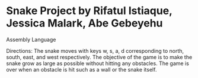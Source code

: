 # Snake Project by Rifatul Istiaque, Jessica Malark, Abe Gebeyehu
Assembly Language

Directions:
  The snake moves with keys w, s, a, d corresponding to north, south, east, and west respectively.
  The objective of the game is to make the snake grow as large as possible without hitting any obstacles.
  The game is over when an obstacle is hit such as a wall or the snake itself.
 
 
